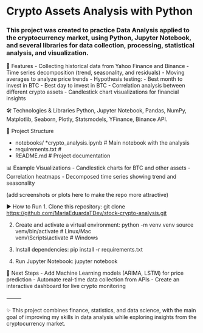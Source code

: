 # Crypto Assets Analysis with Python

### This project was created to practice Data Analysis applied to the cryptocurrency market, using Python, Jupyter Notebook, and several libraries for data collection, processing, statistical analysis, and visualization.




🚀 Features
	- Collecting historical data from Yahoo Finance and Binance
	- Time series decomposition (trend, seasonality, and residuals)
	- Moving averages to analyze price trends
	- Hypothesis testing:
	- Best month to invest in BTC
	- Best day to invest in BTC
	- Correlation analysis between different crypto assets
	- Candlestick chart visualizations for financial insights



🛠 Technologies & Libraries
Python, Jupyter Notebook, Pandas, NumPy, Matplotlib, Seaborn, Plotly, Statsmodels, YFinance, Binance API.



📂 Project Structure
 - notebooks/
    *crypto_analysis.ipynb   # Main notebook with the analysis
- requirements.txt            # 
- README.md                   # Project documentation



📊 Example Visualizations
	- Candlestick charts for BTC and other assets
	- Correlation heatmaps
	- Decomposed time series showing trend and seasonality

(add screenshots or plots here to make the repo more attractive)



▶ How to Run
	1.	Clone this repository:
    git clone https://github.com/MariaEduardaTDev/stock-crypto-analysis.git

2.	Create and activate a virtual environment:
    python -m venv venv
    source venv/bin/activate   # Linux/Mac  
    venv\Scripts\activate      # Windows
  	
3.	Install dependencies:
    pip install -r requirements.txt

4.	Run Jupyter Notebook:
    jupyter notebook



📌 Next Steps
	- Add Machine Learning models (ARIMA, LSTM) for price prediction
	- Automate real-time data collection from APIs
	- Create an interactive dashboard for live crypto monitoring

⸻

✨ This project combines finance, statistics, and data science, with the main goal of improving my skills in data analysis while exploring insights from the cryptocurrency market.
   
